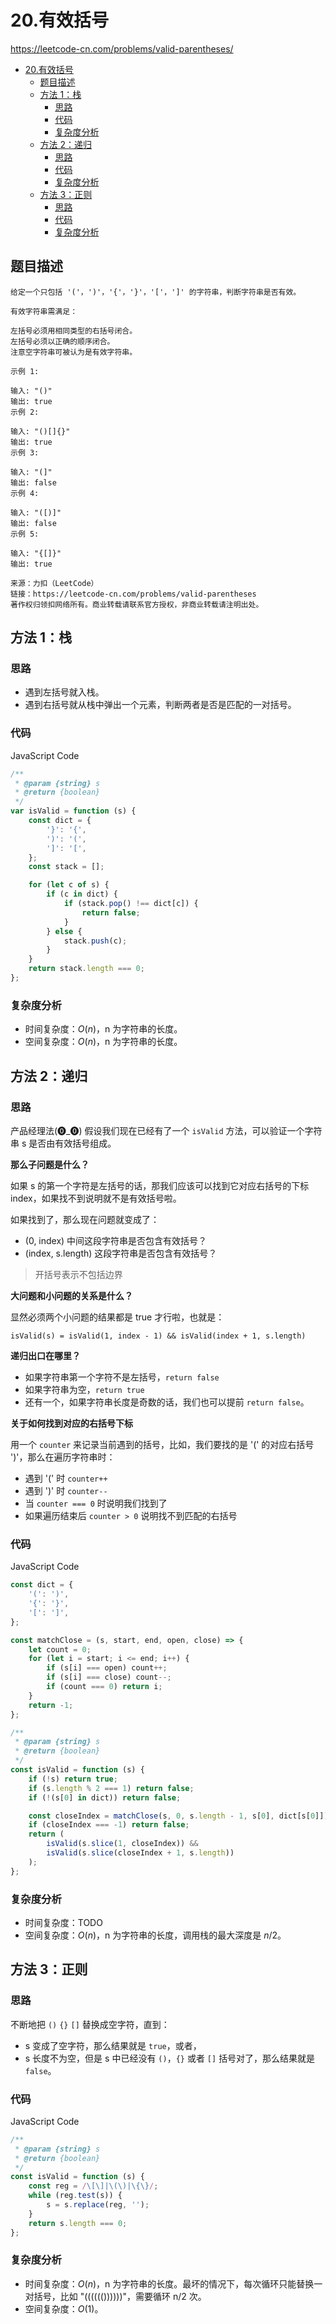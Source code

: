 # 20.有效括号

https://leetcode-cn.com/problems/valid-parentheses/

- [20.有效括号](#20有效括号)
  - [题目描述](#题目描述)
  - [方法 1：栈](#方法-1栈)
    - [思路](#思路)
    - [代码](#代码)
    - [复杂度分析](#复杂度分析)
  - [方法 2：递归](#方法-2递归)
    - [思路](#思路-1)
    - [代码](#代码-1)
    - [复杂度分析](#复杂度分析-1)
  - [方法 3：正则](#方法-3正则)
    - [思路](#思路-2)
    - [代码](#代码-2)
    - [复杂度分析](#复杂度分析-2)

## 题目描述

```
给定一个只包括 '('，')'，'{'，'}'，'['，']' 的字符串，判断字符串是否有效。

有效字符串需满足：

左括号必须用相同类型的右括号闭合。
左括号必须以正确的顺序闭合。
注意空字符串可被认为是有效字符串。

示例 1:

输入: "()"
输出: true
示例 2:

输入: "()[]{}"
输出: true
示例 3:

输入: "(]"
输出: false
示例 4:

输入: "([)]"
输出: false
示例 5:

输入: "{[]}"
输出: true

来源：力扣（LeetCode）
链接：https://leetcode-cn.com/problems/valid-parentheses
著作权归领扣网络所有。商业转载请联系官方授权，非商业转载请注明出处。
```

## 方法 1：栈

### 思路

-   遇到左括号就入栈。
-   遇到右括号就从栈中弹出一个元素，判断两者是否是匹配的一对括号。

### 代码

JavaScript Code

```js
/**
 * @param {string} s
 * @return {boolean}
 */
var isValid = function (s) {
    const dict = {
        '}': '{',
        ')': '(',
        ']': '[',
    };
    const stack = [];

    for (let c of s) {
        if (c in dict) {
            if (stack.pop() !== dict[c]) {
                return false;
            }
        } else {
            stack.push(c);
        }
    }
    return stack.length === 0;
};
```

### 复杂度分析

-   时间复杂度：$O(n)$，n 为字符串的长度。
-   空间复杂度：$O(n)$，n 为字符串的长度。

## 方法 2：递归

### 思路

产品经理法(⓿_⓿) 假设我们现在已经有了一个 `isValid` 方法，可以验证一个字符串 s 是否由有效括号组成。

**那么子问题是什么？**

如果 s 的第一个字符是左括号的话，那我们应该可以找到它对应右括号的下标 index，如果找不到说明就不是有效括号啦。

如果找到了，那么现在问题就变成了：

-   (0, index) 中间这段字符串是否包含有效括号？
-   (index, s.length) 这段字符串是否包含有效括号？

> 开括号表示不包括边界

**大问题和小问题的关系是什么？**

显然必须两个小问题的结果都是 true 才行啦，也就是：

`isValid(s) = isValid(1, index - 1) && isValid(index + 1, s.length)`

**递归出口在哪里？**

-   如果字符串第一个字符不是左括号，`return false`
-   如果字符串为空，`return true`
-   还有一个，如果字符串长度是奇数的话，我们也可以提前 `return false`。

**关于如何找到对应的右括号下标**

用一个 `counter` 来记录当前遇到的括号，比如，我们要找的是 '(' 的对应右括号 ')'，那么在遍历字符串时：

-   遇到 '(' 时 `counter++`
-   遇到 ')' 时 `counter--`
-   当 `counter === 0` 时说明我们找到了
-   如果遍历结束后 `counter > 0` 说明找不到匹配的右括号

### 代码

JavaScript Code

```js
const dict = {
    '(': ')',
    '{': '}',
    '[': ']',
};

const matchClose = (s, start, end, open, close) => {
    let count = 0;
    for (let i = start; i <= end; i++) {
        if (s[i] === open) count++;
        if (s[i] === close) count--;
        if (count === 0) return i;
    }
    return -1;
};

/**
 * @param {string} s
 * @return {boolean}
 */
const isValid = function (s) {
    if (!s) return true;
    if (s.length % 2 === 1) return false;
    if (!(s[0] in dict)) return false;

    const closeIndex = matchClose(s, 0, s.length - 1, s[0], dict[s[0]]);
    if (closeIndex === -1) return false;
    return (
        isValid(s.slice(1, closeIndex)) &&
        isValid(s.slice(closeIndex + 1, s.length))
    );
};
```

### 复杂度分析

-   时间复杂度：TODO
-   空间复杂度：$O(n)$，n 为字符串的长度，调用栈的最大深度是 $n/2$。

## 方法 3：正则

### 思路

不断地把 `()` `{}` `[]` 替换成空字符，直到：

-   s 变成了空字符，那么结果就是 `true`，或者，
-   s 长度不为空，但是 s 中已经没有 `()`，`{}` 或者 `[]` 括号对了，那么结果就是 `false`。

### 代码

JavaScript Code

```js
/**
 * @param {string} s
 * @return {boolean}
 */
const isValid = function (s) {
    const reg = /\[\]|\(\)|\{\}/;
    while (reg.test(s)) {
        s = s.replace(reg, '');
    }
    return s.length === 0;
};
```

### 复杂度分析

-   时间复杂度：$O(n)$，n 为字符串的长度。最坏的情况下，每次循环只能替换一对括号，比如 "(((((())))))"，需要循环 n/2 次。
-   空间复杂度：$O(1)$。
